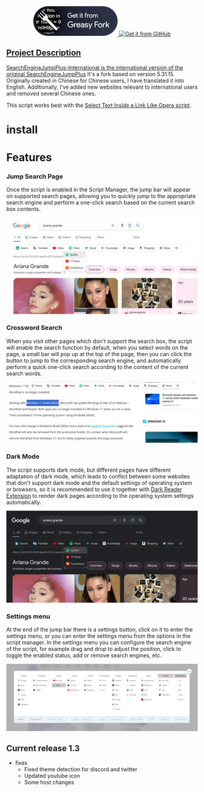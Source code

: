   <div class="row" align="center">
<a href='https://greasyfork.org/en/scripts/484068-searchenginejumpplus'><img src='Screenshots/GetItFromGreasyFork.png'alt='Get it from Greasy Fork' /> 
<a href='https://github.com/KParthSingh/SearchEngineJumpPlus/raw/master/searchEngineJump.user.js'><img src='https://github.com/Rise-Software/Rise-Media-Player/assets/74561130/60deb402-0c8e-4579-80e6-69cb7b19cd43'alt='Get it from GitHub' />
</div>

## Project Description

SearchEngineJumpPlus-International is the international version of the [original SearchEngineJumpPlus](https://github.com/MUTED64/SearchEngineJumpPlus) It's a fork based on version 5.31.15. Originally created in Chinese for Chinese users, I have translated it into English. Additionally, I've added new websites relevant to international users and removed several Chinese ones.

This script works best with the [Select Text Inside a Link Like Opera script](https://greasyfork.org/en/scripts/789-select-text-inside-a-link-like-opera).
# install

# Features

### Jump Search Page
Once the script is enabled in the Script Manager, the jump bar will appear on supported search pages, allowing you to quickly jump to the appropriate search engine and perform a one-click search based on the current search box contents.

![jumpBar](Screenshots/Jumpbar.png)

### Crossword Search

When you visit other pages which don't support the search box, the script will enable the search function by default, when you select words on the page, a small bar will pop up at the top of the page, then you can click the button to jump to the corresponding search engine, and automatically perform a quick one-click search according to the content of the current search words.

![SelectSearch](Screenshots/SelectSearch.png)

### Dark Mode

The script supports dark mode, but different pages have different adaptation of dark mode, which leads to conflict between some websites that don't support dark mode and the default settings of operating system or browsers, so it is recommended to use it together with [Dark Reader Extension](https://darkreader.org/) to render dark pages according to the operating system settings automatically.

![Dark](Screenshots/Dark.png)

### Settings menu

At the end of the jump bar there is a settings button, click on it to enter the settings menu, or you can enter the settings menu from the options in the script manager. In the settings menu you can configure the search engine of the script, for example drag and drop to adjust the position, click to toggle the enabled status, add or remove search engines, etc.

![Settings](Screenshots/Settings.png)

## Current release 1.3

- fixes
  - Fixed theme detection for discord and twitter
  - Updated youtube icon
  - Some host changes
